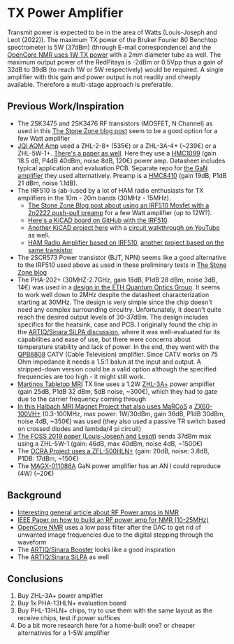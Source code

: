 # TX Power Amplifier
Transmit power is expected to be in the area of Watts (Louis-Joseph and Leot (2022)). The maximum TX power of the Bruker Fourier 80 Benchtop spectrometer is 5W (37dBm) (through E-mail correspondence) and the [OpenCore NMR uses 1W TX power](https://www.sciencedirect.com/science/article/pii/B9780080970721000078?via%3Dihub) with a 2mm diameter tube as well. The maximum output power of the RedPitaya is -2dBm or 0.5Vpp thus a gain of 32dB to 39dB (to reach 1W or 5W respectively) would be required. A single amplifier with this gain and power output is not readily and cheaply available. Therefore a multi-stage approach is preferable.

## Previous Work/Inspiration
- The 2SK3475 and 2SK3476 RF transistors (MOSFET, N Channel) as used in this [The Stone Zone blog post](http://thestone.zone/radio/2021/06/05/power-amplifier.html) seem to be a good option for a few Watt amplifier
- [JQI AOM Amp](https://github.com/JQIamo/aom-driver) used a ZHL-2-8+ (535€) or a ZHL-3A-4+ (~239€) or a ZHL-5W-1+. [There's a paper as well](https://github.com/JQIamo/aom-driver/blob/master/aom_driver.pdf). Here they use a [HMC1099](https://www.analog.com/media/en/technical-documentation/data-sheets/hmc1099.pdf) (gain 18.5 dB, P4dB 40dBm, noise 8dB, 120€) power amp. Datasheet includes typical application and evaluation PCB. Separate repo for [the GaN amplifier](https://github.com/JQIamo/GaN-Amplifier) they used alternatively. Preamp is a [HMC8410](https://www.analog.com/media/en/technical-documentation/data-sheets/hmc8410.pdf) (gain 19dB, P1dB 21 dBm, noise 1.1dB).
- The IRF510 is (ab-)used by a lot of HAM radio enthusiasts for TX amplifiers in the 10m - 20m bands (30MHz - 15MHz).
  - [The Stone Zone Blog post about using an IRF510 Mosfet with a 2n2222 push-pull preamp](http://thestone.zone/radio/2020/12/13/multi-watt-amplifier.html) for a few Watt amplifier (up to 12W?).
  - [Here's a KiCAD board on GitHub with the IRF510](https://github.com/paulh002/IRF510-rf-amplifier).
  - [Another KiCAD project here](https://github.com/thaaraak/IRF510-Amplifier-v2) with a [circuit walkthrough on YouTube](https://www.youtube.com/watch?v=D4UhOmum_oU) as well.
  - [HAM Radio Amplifier based on IRF510](https://github.com/kholia/HF-PA-v6), [another project based on the same transistor](https://github.com/paulh002/IRF510-rf-amplifier)
- The 2SCR573 Power transistor (BJT, NPN) seems like a good alternative to the IRF510 used above as used in these preliminary tests in [The Stone Zone blog](http://thestone.zone/radio/2022/12/20/2sc573-testing.html)
- The PHA-202+ (30MHZ-2.7GHz, gain 18dB, P1dB 28 dBm, noise 3dB, 14€) was used in a [design in the ETH Quantum Optics Group](https://www.changpuak.ch/electronics/PHA-202+Amplifier.php). It seems to work well down to 2MHz despite the datasheet characterization starting at 30MHz. The design is very simple since the chip doesn't need any complex surrounding circuitry. Unfortunately, it doesn't quite reach the desired output levels of 30-37dBm. The design includes specifics for the heatsink, case and PCB. I originally found the chip in the [ARTIQ/Sinara SiLPA discussion](https://github.com/sinara-hw/SiLPA_HL/issues/1), where it was well-evaluated for its capabilities and ease of use, but there were concerns about temperature stability and lack of power. In the end, they went with the [QPB8808](https://www.qorvo.com/products/p/QPB8808) CATV (Cable Television) amplifier. Since CATV works on 75 Ohm impedance it needs a 1.5:1 balun at the input and output. A stripped-down version could be a valid option although the specified frequencies are too high - it might still work.
- [Martinos Tabletop MRI](https://tabletop.martinos.org/index.php?title=Hardware:RF) TX line uses a 1.2W [ZHL-3A+](https://www.minicircuits.com/pdfs/ZHL-3A.pdf) power amplifier (gain 25dB, P1dB 32 dBm, 5dB noise, ~300€), which they had to gate due to the carrier frequency coming through
- [In this Halbach MRI Magnet Project that also uses MaRCoS](https://pure.tudelft.nl/ws/portalfiles/portal/150811992/NMR_in_Biomedicine_2023_Obungoloch_On_site_construction_of_a_point_of_care_low_field_MRI_system_in_Africa.pdf) a [ZX60-100VH+](https://www.minicircuits.com/WebStore/dashboard.html?model=ZX60-100VH%2B) (0.3-100MHz, max power: 1W/30dBm, gain 36dB, P1dB 30dBm, noise 4dB, ~350€) was used (they also used a passive TR switch based on crossed diodes and lambda/4 pi circuit)
- [The FOSS 2019 paper (Louis-Joseph and Lesot)](../../literature/related_projects/foss_nmr_spectrometer_15MHz.pdf) sends 37dBm max using a ZHL-5W-1 (gain: 46dB, max 40dBm, noise 4dB, ~1500€)
- The [OCRA Project uses a ZFL-500HLN+](https://www.minicircuits.com/pdfs/ZFL-500HLN.pdf) (gain: 20dB, noise: 3.8dB, P1DB: 17dBm, ~150€)
- The [MAGX-011086A](https://cdn.macom.com/datasheets/MAGX-011086A.pdf) GaN power amplifier has an AN I could reproduce (4W) (~20€)

## Background
- [Interesting general article about RF Power amps in NMR](http://www.cpcamps.com/introduction-to-nmr-mri-amplifiers.html)
- [IEEE Paper on how to build an RF power amp for NMR (10-25MHz)](https://ieeexplore.ieee.org/document/5163353)
- [OpenCore NMR](https://reader.elsevier.com/reader/sd/pii/S1090780708000670?token=C091614A806EFA2BEE0FBD33618073B2E48461C188AAA27B69640A102C862D004694C98189A10EBBDE6AD556E4D1E2EC&originRegion=eu-west-1&originCreation=20230510092722) uses a low pass filter  after the DAC to get rid of unwanted image frequencies due to the digital stepping through the waveform
- The [ARTIQ/Sinara Booster](https://github.com/sinara-hw/Booster/wiki) looks like a good inspiration
- The [ARTIQ/Sinara SiLPA](https://github.com/sinara-hw/SiLPA_HL/issues/1) as well

## Conclusions
1. Buy ZHL-3A+ power amplifier
2. Buy 1x PHA-13HLN+ evaluation board
3. Buy PHL-13HLN+ chips, try to use them with the same layout as the receive chips, test if power suffices
4. Do a bit more research here for a home-built one? or cheaper alternatives for a 1-5W amplifier